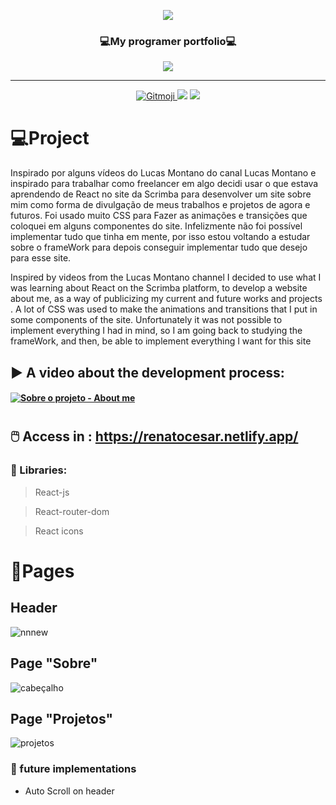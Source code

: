 
<p align="center">
  <img src="https://user-images.githubusercontent.com/62253156/81236281-dc469380-8fca-11ea-93ca-fe7e3081fca6.png" />

  <h3 align="center">💻My programer portfolio💻 </h3>
  
  <p align="center">
    <img src="https://img.shields.io/badge/%20💜-Purple-purple?style=for-the-badge" align="center"/>
  </p>
</p>

<hr/>

<p  align="center">
  <a href="https://gitmoji.carloscuesta.me">
    <img src="https://img.shields.io/badge/gitmoji-%20😜%20😍-FFDD67.svg?style=flat" alt="Gitmoji">
  </a>
  
  <img src="https://badgen.net/github/commits/RenatoCesarF/About_me"/>
  <img src="https://api.netlify.com/api/v1/badges/335575ec-f17e-4231-a063-d01b088ae907/deploy-status"/>
 
 </p>


# :computer:Project
<p>Inspirado por alguns vídeos do Lucas Montano do canal Lucas Montano e inspirado para trabalhar como freelancer em algo decidi usar o que estava aprendendo de React no site da Scrimba para desenvolver um site sobre mim como forma de divulgação de meus trabalhos e     projetos de agora e futuros. Foi usado muito CSS para Fazer as animações e transições que coloquei em alguns componentes do site.    Infelizmente não foi possível implementar tudo que tinha em mente, por isso estou voltando a estudar sobre o frameWork para depois conseguir implementar tudo que desejo para esse site.</p>

Inspired by videos from the Lucas Montano channel I decided to use what I was learning about React on the Scrimba platform, to develop a website about me, as a way of publicizing my current and future works and projects . A lot of CSS was used to make the animations and transitions that I put in some components of the site. Unfortunately it was not possible to implement everything I had in mind, so I am going back to studying the frameWork, and then, be able to implement everything I want for this site


## :arrow_forward: A video about the development process:

#### [![Sobre o projeto - About me](https://res.cloudinary.com/marcomontalbano/image/upload/v1591382071/video_to_markdown/images/youtube--aXlfmVeJHFs-c05b58ac6eb4c4700831b2b3070cd403.jpg)](https://www.youtube.com/watch?v=aXlfmVeJHFs "Sobre o projeto - About me")
#

##  🖱️ Access in : https://renatocesar.netlify.app/

### :blue_book: Libraries:
> React-js <br/>

> React-router-dom <br/>

> React icons 


# :newspaper:Pages	
## Header
![nnnew](https://user-images.githubusercontent.com/62253156/81237256-2a5c9680-8fcd-11ea-91aa-666b7af5981b.png )

## Page "Sobre"
![cabeçalho](https://user-images.githubusercontent.com/62253156/81237083-a9050400-8fcc-11ea-842a-7c00a54f68b0.png)

## Page "Projetos"
![projetos](https://user-images.githubusercontent.com/62253156/81237283-3ea09380-8fcd-11ea-97ef-ae9bae021303.png)

###	:crystal_ball: future implementations
- Auto Scroll on header


